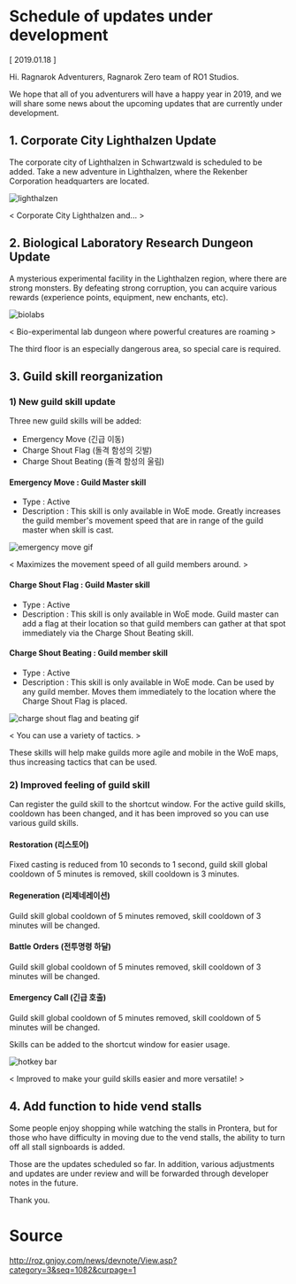 # Schedule of updates under development

[ 2019.01.18 ]

Hi. Ragnarok Adventurers, Ragnarok Zero team of RO1 Studios.

We hope that all of you adventurers will have a happy year in 2019, and we will share some news about the upcoming updates that are currently under development.

## 1. Corporate City Lighthalzen Update

The corporate city of Lighthalzen in Schwartzwald is scheduled to be added. Take a new adventure in Lighthalzen, where the Rekenber Corporation headquarters are located.

![lighthalzen](http://imgc.gnjoy.com/ufile/common/2019/01/18/013416_mN5U39Sl.png)

< Corporate City Lighthalzen and... >

## 2. Biological Laboratory Research Dungeon Update

A mysterious experimental facility in the Lighthalzen region, where there are strong monsters. By defeating strong corruption, you can acquire various rewards (experience points, equipment, new enchants, etc).

![biolabs](http://imgc.gnjoy.com/ufile/common/2019/01/18/013803_EmJA9nmX.png)

< Bio-experimental lab dungeon where powerful creatures are roaming >

The third floor is an especially dangerous area, so special care is required.

## 3. Guild skill reorganization

### 1) New guild skill update

Three new guild skills will be added:

* Emergency Move (긴급 이동)
* Charge Shout Flag (돌격 함성의 깃발)
* Charge Shout Beating (돌격 함성의 울림)

#### Emergency Move : Guild Master skill

* Type : Active
* Description : This skill is only available in WoE mode. Greatly increases the guild member's movement speed that are in range of the guild master when skill is cast.

![emergency move gif](http://imgc.gnjoy.com/ufile/common/2019/01/18/014136_dE6YVtYN.gif)

< Maximizes the movement speed of all guild members around. >

#### Charge Shout Flag : Guild Master skill

* Type : Active
* Description : This skill is only available in WoE mode. Guild master can add a flag at their location so that guild members can gather at that spot immediately via the Charge Shout Beating skill.

#### Charge Shout Beating : Guild member skill

* Type : Active
* Description : This skill is only available in WoE mode. Can be used by any guild member. Moves them immediately to the location where the Charge Shout Flag is placed.

![charge shout flag and beating gif](http://imgc.gnjoy.com/ufile/common/2019/01/18/014406_Qh2aWND2.gif)

< You can use a variety of tactics. >

These skills will help make guilds more agile and mobile in the WoE maps, thus increasing tactics that can be used.

### 2) Improved feeling of guild skill

Can register the guild skill to the shortcut window. For the active guild skills, cooldown has been changed, and it has been improved so you can use various guild skills.

#### Restoration (리스토어)

Fixed casting is reduced from 10 seconds to 1 second, guild skill global cooldown of 5 minutes is removed, skill cooldown is 3 minutes.

#### Regeneration (리제네레이션)

Guild skill global cooldown of 5 minutes removed, skill cooldown of 3 minutes will be changed.

#### Battle Orders (전투명령 하달)

Guild skill global cooldown of 5 minutes removed, skill cooldown of 3 minutes will be changed.
 
#### Emergency Call (긴급 호출)

Guild skill global cooldown of 5 minutes removed, skill cooldown of 5 minutes will be changed.

Skills can be added to the shortcut window for easier usage.

![hotkey bar](http://imgc.gnjoy.com/ufile/common/2019/01/18/022748_pqFo7di1.png)

< Improved to make your guild skills easier and more versatile! >

## 4. Add function to hide vend stalls

Some people enjoy shopping while watching the stalls in Prontera, but for those who have difficulty in moving due to the vend stalls, the ability to turn off all stall signboards is added.

Those are the updates scheduled so far. In addition, various adjustments and updates are under review and will be forwarded through developer notes in the future.

Thank you.

# Source

http://roz.gnjoy.com/news/devnote/View.asp?category=3&seq=1082&curpage=1
